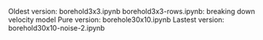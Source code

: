 Oldest version: borehold3x3.ipynb
borehold3x3-rows.ipynb: breaking down velocity model
Pure version: borehole30x10.ipynb
Lastest version: borehold30x10-noise-2.ipynb
